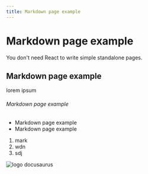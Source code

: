 ```yaml
---
title: Markdown page example
---
```


# Markdown page example

You don't need React to write simple standalone pages.

## Markdown page example

lorem ipsum

###### Markdown page example

- Markdown page example
- Markdown page example

1. mark
2. wdn
3. sdj

![logo docusaurus](https://docusaurus.io/img/docusaurus_keytar.svg)

